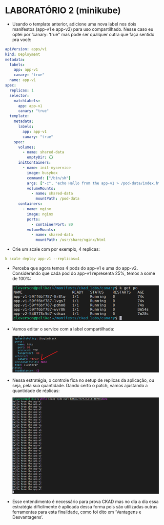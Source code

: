 # LABORATÓRIO 2 (minikube)

- Usando o template anterior, adicione uma nova label nos dois manifestos (app-v1 e app-v2) para uso compartilhado. Nesse caso eu optei por ‘canary: ‘true’’ mas pode ser qualquer outra que faça sentido pra você:

```yaml
apiVersion: apps/v1
kind: Deployment
metadata:
  labels:
    app: app-v1
    canary: "true"
  name: app-v1
spec:
  replicas: 1
  selector:
    matchLabels:
      app: app-v1
      canary: "true"
  template:
    metadata:
      labels:
        app: app-v1
        canary: "true"
    spec:
      volumes:
        - name: shared-data
          emptyDir: {}
      initContainers:
        - name: init-myservice
          image: busybox
          command: ["/bin/sh"]
          args: ["-c", "echo Hello from the app-v1 > /pod-data/index.html"]
          volumeMounts:
            - name: shared-data
              mountPath: /pod-data
      containers:
        - name: nginx
          image: nginx
          ports:
            - containerPort: 80
          volumeMounts:
            - name: shared-data
              mountPath: /usr/share/nginx/html
```

- Crie um scale com por exemplo, 4 replicas:

```yaml
k scale deploy app-v1 --replicas=4
```

- Perceba que agora temos 4 pods do app-v1 e uma do app-v2. Considerando que cada pod do app-v1 representa 25%, temos a some de 100%:

  ![image.png](./img/image1.png)

- Vamos editar o service com a label compartilhada:

  ![image.png](./img/image2.png)

- Nessa estratégia, o controle fica no setup de replicas da aplicação, ou seja, pela sua quantidade. Dando certo o patch, vamos ajustando a quantidade de réplicas:

  ![image.png](./img/image3.png)

- Esse entendimento é necessário para prova CKAD mas no dia a dia essa estratégia dificilmente é aplicada dessa forma pois são utilizadas outras ferramentas para esta finalidade, como foi dito em ‘Vantagens e Desvantagens’.
